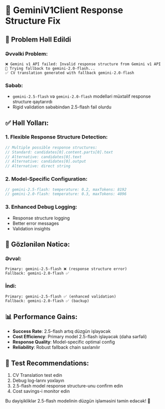 # 🔧 GeminiV1Client Response Structure Fix

## 🐛 Problem Həll Edildi

### **Əvvəlki Problem:**
```
❌ Gemini v1 API failed: Invalid response structure from Gemini v1 API
🔄 Trying fallback to gemini-2.0-flash...
✅ CV translation generated with fallback gemini-2.0-flash
```

### **Səbəb:**
- `gemini-2.5-flash` və `gemini-2.0-flash` modelləri müxtəlif response structure qaytarırdı
- Rigid validation səbəbindən 2.5-flash fail olurdu

## ✅ **Həll Yolları:**

### 1. **Flexible Response Structure Detection:**
```typescript
// Multiple possible response structures:
// Standard: candidates[0].content.parts[0].text
// Alternative: candidates[0].text  
// Alternative: candidates[0].output
// Alternative: direct string
```

### 2. **Model-Specific Configuration:**
```typescript
// gemini-2.5-flash: temperature: 0.2, maxTokens: 8192
// gemini-2.0-flash: temperature: 0.3, maxTokens: 4096
```

### 3. **Enhanced Debug Logging:**
- Response structure logging
- Better error messages
- Validation insights

## 🚀 **Gözlənilən Nəticə:**

### **Əvvəl:**
```
Primary: gemini-2.5-flash ❌ (response structure error)
Fallback: gemini-2.0-flash ✅
```

### **İndi:**
```
Primary: gemini-2.5-flash ✅ (enhanced validation)
Fallback: gemini-2.0-flash ✅ (backup)
```

## 📊 **Performance Gains:**

- **Success Rate**: 2.5-flash artıq düzgün işləyəcək
- **Cost Efficiency**: Primary model 2.5-flash işləyəcək (daha sərfəli)
- **Response Quality**: Model-specific optimal config
- **Reliability**: Robust fallback chain saxlanılır

## 🎯 **Test Recommendations:**

1. CV Translation test edin
2. Debug log-larını yoxlayın  
3. 2.5-flash model response structure-unu confirm edin
4. Cost savings-i monitor edin

Bu dəyişikliklər 2.5-flash modelinin düzgün işləməsini təmin edəcək! 🚀